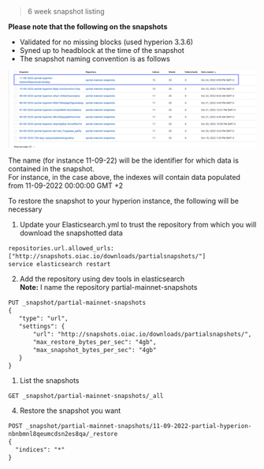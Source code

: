 > 6 week snapshot listing

**Please note that the following on the snapshots**
- Validated for no missing blocks (used hyperion 3.3.6)
- Syned up to headblock at the time of the snapshot
- The snapshot naming convention is as follows

<img src="/assets/snapshot-name.png"/> <br>

The name (for instance 11-09-22) will be the identifier for which data is contained in the snapshot. <br>
For instance, in the case above, the indexes will contain data populated from 11-09-2022 00:00:00 GMT +2

To restore the snapshot to your hyperion instance, the following will be necessary
1. Update your Elasticsearch.yml to trust the repository from which you will download the snapshotted data

```
repositories.url.allowed_urls: ["http://snapshots.oiac.io/downloads/partialsnapshots/"]
service elasticsearch restart
```

2. Add the repository using dev tools in elasticsearch <br>
**Note:** I name the repository partial-mainnet-snapshots

```
PUT _snapshot/partial-mainnet-snapshots
{
   "type": "url",
   "settings": {
       "url": "http://snapshots.oiac.io/downloads/partialsnapshots/",
       "max_restore_bytes_per_sec": "4gb",
       "max_snapshot_bytes_per_sec": "4gb" 
   }
}
```

1. List the snapshots

```
GET _snapshot/partial-mainnet-snapshots/_all
```

4. Restore the snapshot you want

```
POST _snapshot/partial-mainnet-snapshots/11-09-2022-partial-hyperion-nbnbmnl8qeumcdsn2es8qa/_restore
{
  "indices": "*"
}
```

